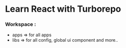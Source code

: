 # Learn React with Turborepo

### Workspace :

- apps => for all apps
- libs => for all config, global ui component and more..
